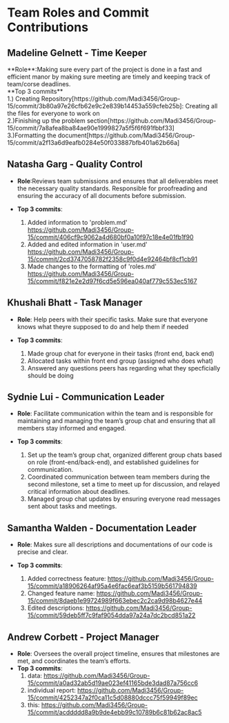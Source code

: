 # Team Roles and Commit Contributions

## Madeline Gelnett - Time Keeper

<p>**Role**:Making sure every part of the project is done in a fast and efficient manor by making sure meeting are timely and keeping track of team/corse deadlines.<br>
**Top 3 commits**<br>
1.) Creating Repository[https://github.com/Madi3456/Group-15/commit/3b80a97e26cfb62e9c2e839b14453a559cfeb25b]: Creating all the files for everyone to work on<br>2.)Finishing up the problem section[https://github.com/Madi3456/Group-15/commit/7a8afea8ba84ae90e1999827a5f5f6f691fbbf33]<br>3.)Formatting the document[https://github.com/Madi3456/Group-15/commit/a2f13a6d9eafb0284e50f033887bfb401a62b66a]</p>


## Natasha Garg - Quality Control
- **Role**:Reviews team submissions and ensures that all deliverables meet the necessary quality standards. Responsible for proofreading and ensuring the accuracy of all documents before submission.

- **Top 3 commits**:
  1. Added information to 'problem.md' https://github.com/Madi3456/Group-15/commit/406cf9c9062a4d680bf0a10f97c18e4e01fb1f90
  2. Added and edited information in 'user.md' https://github.com/Madi3456/Group-15/commit/2cd3747058782f2358c9f0d4e92464bf8cf1cb91
  3. Made changes to the formatting of 'roles.md' https://github.com/Madi3456/Group-15/commit/f821e2e2d97f6cd5e596ea040af779c553ec5167

## Khushali Bhatt - Task Manager
- **Role**: Help peers with their specific tasks. Make sure that everyone knows what theyre supposed to do and help them if needed

- **Top 3 commits**:
  1. Made group chat for everyone in their tasks (front end, back end)
  2. Allocated tasks within front end group (assigned who does what)
  3. Answered any questions peers has regarding what they specficially should be doing 


## Sydnie Lui - Communication Leader
- **Role**: Facilitate communication within the team and is responsible for maintaining and managing the team’s group chat and ensuring that all members stay informed and engaged.

- **Top 3 commits**:
  1. Set up the team’s group chat, organized different group chats based on role (front-end/back-end), and established guidelines for communication.
  2. Coordinated communication between team members during the second milestone, set a time to meet up for discussion, and relayed critical information about deadlines.
  3. Managed group chat updates by ensuring everyone read messages sent about tasks and meetings.
  

## Samantha Walden - Documentation Leader
- **Role**: Makes sure all descriptions and documentations of our code is precise and clear.

- **Top 3 commits**:
  1. Added correctness feature: https://github.com/Madi3456/Group-15/commit/a18906264af95a4e6fac6eaf3b5159b561794839
  2. Changed feature name: https://github.com/Madi3456/Group-15/commit/8daeb1e99724989f663ebec2c2ca9d98b4627e44
  3. Edited descriptions: https://github.com/Madi3456/Group-15/commit/59deb5ff7c9faf9054dda97a24a7dc2bcd851a22

## Andrew Corbett - Project Manager
- **Role**: Oversees the overall project timeline, ensures that milestones are met, and coordinates the team’s efforts.<br>
- **Top 3 commits**:
  1. data: https://github.com/Madi3456/Group-15/commit/a0ad32ab5d19ae023ef41165bde3dad87a756cc6
  2. individual report: https://github.com/Madi3456/Group-15/commit/4252347a2f0ca11c5d08880dccc75f59949f89ec
  3. this: https://github.com/Madi3456/Group-15/commit/acddddd8a9b9de4ebb99c10789b6c81b62ac8ac5

